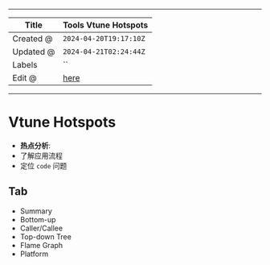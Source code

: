 -----

| Title     | Tools Vtune Hotspots                              |
| --------- | ------------------------------------------------- |
| Created @ | `2024-04-20T19:17:10Z`                            |
| Updated @ | `2024-04-21T02:24:44Z`                            |
| Labels    | \`\`                                              |
| Edit @    | [here](https://github.com/junxnone/opt/issues/57) |

-----

# Vtune Hotspots

  - **热点分析**:
  - 了解应用流程
  - 定位 `code` 问题

## Tab

  - Summary
  - Bottom-up
  - Caller/Callee
  - Top-down Tree
  - Flame Graph
  - Platform
